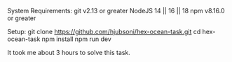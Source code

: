 System Requirements:
git v2.13 or greater
NodeJS 14 || 16 || 18
npm v8.16.0 or greater

Setup:
git clone https://github.com/hjubsoni/hex-ocean-task.git
cd hex-ocean-task
npm install 
npm run dev

It took me about 3 hours to solve this task.
